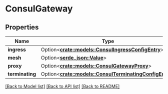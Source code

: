 # ConsulGateway

## Properties

Name | Type | Description | Notes
------------ | ------------- | ------------- | -------------
**ingress** | Option<[**crate::models::ConsulIngressConfigEntry**](ConsulIngressConfigEntry.md)> |  | [optional]
**mesh** | Option<[**serde_json::Value**](.md)> |  | [optional]
**proxy** | Option<[**crate::models::ConsulGatewayProxy**](ConsulGatewayProxy.md)> |  | [optional]
**terminating** | Option<[**crate::models::ConsulTerminatingConfigEntry**](ConsulTerminatingConfigEntry.md)> |  | [optional]

[[Back to Model list]](../README.md#documentation-for-models) [[Back to API list]](../README.md#documentation-for-api-endpoints) [[Back to README]](../README.md)


